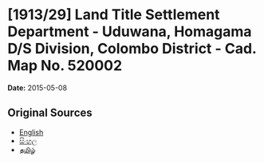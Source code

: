 # [1913/29] Land Title Settlement Department - Uduwana, Homagama D/S Division, Colombo District - Cad. Map No. 520002

**Date:** 2015-05-08

## Original Sources

- [English](https://documents.gov.lk/view/extra-gazettes/2015/5/1913-29_E.pdf)
- [සිංහල](https://documents.gov.lk/view/extra-gazettes/2015/5/1913-29_S.pdf)
- [தமிழ்](https://documents.gov.lk/view/extra-gazettes/2015/5/1913-29_T.pdf)
